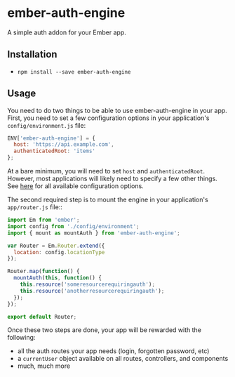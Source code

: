 # ember-auth-engine

A simple auth addon for your Ember app.

## Installation

* `npm install --save ember-auth-engine`

## Usage

You need to do two things to be able to use ember-auth-engine in your app. First, you need to set a few configuration options in your application's `config/environment.js` file:

```javascript
ENV['ember-auth-engine'] = {
  host: 'https://api.example.com',
  authenticatedRoot: 'items'
};
```

At a bare minimum, you will need to set `host` and `authenticatedRoot`. However, most applications will likely need to specify a few other things. See [here](https://github.com/jasonkriss/ember-auth-engine/blob/master/config/environment.js) for all available configuration options.

The second required step is to mount the engine in your application's `app/router.js` file::

```javascript
import Em from 'ember';
import config from './config/environment';
import { mount as mountAuth } from 'ember-auth-engine';

var Router = Em.Router.extend({
  location: config.locationType
});

Router.map(function() {
  mountAuth(this, function() {
    this.resource('someresourcerequiringauth');
    this.resource('anotherresourcerequiringauth');
  });
});

export default Router;
```

Once these two steps are done, your app will be rewarded with the following:

* all the auth routes your app needs (login, forgotten password, etc)
* a `currentUser` object available on all routes, controllers, and components
* much, much more
